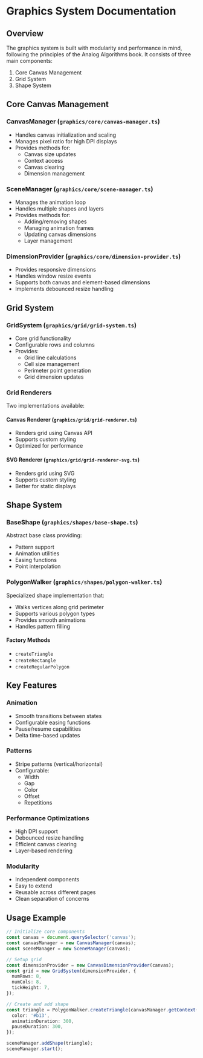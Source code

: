 # Graphics System Documentation

## Overview

The graphics system is built with modularity and performance in mind, following the principles of the Analog Algorithms book. It consists of three main components:

1. Core Canvas Management
2. Grid System
3. Shape System

## Core Canvas Management

### CanvasManager (`graphics/core/canvas-manager.ts`)

- Handles canvas initialization and scaling
- Manages pixel ratio for high DPI displays
- Provides methods for:
  - Canvas size updates
  - Context access
  - Canvas clearing
  - Dimension management

### SceneManager (`graphics/core/scene-manager.ts`)

- Manages the animation loop
- Handles multiple shapes and layers
- Provides methods for:
  - Adding/removing shapes
  - Managing animation frames
  - Updating canvas dimensions
  - Layer management

### DimensionProvider (`graphics/core/dimension-provider.ts`)

- Provides responsive dimensions
- Handles window resize events
- Supports both canvas and element-based dimensions
- Implements debounced resize handling

## Grid System

### GridSystem (`graphics/grid/grid-system.ts`)

- Core grid functionality
- Configurable rows and columns
- Provides:
  - Grid line calculations
  - Cell size management
  - Perimeter point generation
  - Grid dimension updates

### Grid Renderers

Two implementations available:

#### Canvas Renderer (`graphics/grid/grid-renderer.ts`)

- Renders grid using Canvas API
- Supports custom styling
- Optimized for performance

#### SVG Renderer (`graphics/grid/grid-renderer-svg.ts`)

- Renders grid using SVG
- Supports custom styling
- Better for static displays

## Shape System

### BaseShape (`graphics/shapes/base-shape.ts`)

Abstract base class providing:

- Pattern support
- Animation utilities
- Easing functions
- Point interpolation

### PolygonWalker (`graphics/shapes/polygon-walker.ts`)

Specialized shape implementation that:

- Walks vertices along grid perimeter
- Supports various polygon types
- Provides smooth animations
- Handles pattern filling

#### Factory Methods

- `createTriangle`
- `createRectangle`
- `createRegularPolygon`

## Key Features

### Animation

- Smooth transitions between states
- Configurable easing functions
- Pause/resume capabilities
- Delta time-based updates

### Patterns

- Stripe patterns (vertical/horizontal)
- Configurable:
  - Width
  - Gap
  - Color
  - Offset
  - Repetitions

### Performance Optimizations

- High DPI support
- Debounced resize handling
- Efficient canvas clearing
- Layer-based rendering

### Modularity

- Independent components
- Easy to extend
- Reusable across different pages
- Clean separation of concerns

## Usage Example

```typescript
// Initialize core components
const canvas = document.querySelector('canvas');
const canvasManager = new CanvasManager(canvas);
const sceneManager = new SceneManager(canvas);

// Setup grid
const dimensionProvider = new CanvasDimensionProvider(canvas);
const grid = new GridSystem(dimensionProvider, {
  numRows: 8,
  numCols: 8,
  tickHeight: 7,
});

// Create and add shape
const triangle = PolygonWalker.createTriangle(canvasManager.getContext(), grid, {
  color: '#b13',
  animationDuration: 300,
  pauseDuration: 300,
});

sceneManager.addShape(triangle);
sceneManager.start();
```
